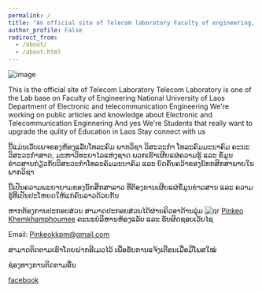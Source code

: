 ```yaml
---
permalink: /
title: "An official site of Telecom laboratory Faculty of engineering, NUoL"
author_profile: False
redirect_from: 
  - /about/
  - /about.html
---
```


![image](/images/500x300.png)


This is the official site of Telecom Laboratory
Telecom Laboratory is one of the Lab base on Faculty of Engineering National University of Laos Department of  Electronic and telecommunication Engineering 
We're working on public articles and knowledge about Electronic and Telecommunication Enginnering 
And yes We're Students that really want to upgrade the qulity of Education in Laos
Stay connect with us

ນີ້ແມ່ນເວັບເພຈຂອງຫ້ອງແລັບໂທລະຄົມ ພາກວິຊາ ວິສະວະກຳ ໂທລະຄົມມະນາຄົມ ຄະນະວິສະວະກຳສາດ, ມະຫາວິທະຍາໄລແຫ່ງຊາດ
ພວກເຮົາເຜີຍແຜ່ຄວາມຮູ້ ແລະ ຂໍ້ມູນຂ່າວສານກ່ຽວກັບວິສະວະກຳໂທລະຄົມມະນາຄົມ ແລະ ບົດຄົ້ນຄວ້າຂອງນັກກສິກສາພາຍໃນພາກວິຊາ 

ນີ້ເປັນຄວາມພະຍາຍາມຂອງນັກສຶກສາລາວ ທີ່ຕ້ອງການເຜີຍແຜ່ຂໍ້ມູນຂ່າວສານ ແລະ ຄວາມຮູ້ທີ່ເປັນປະໂຫຍດໃຫ້ແກ່ຄົນລາວດ້ວຍກັນ

ຫາກຕ້ອງການປະກອບສ່ວນ ສາມາດປະກອບສ່ວນໄດ້ຜ່ານຄິວອາດ້ານລຸ່ມ
![qr](/images/qr.png)
[Pinkeo Khemkhamphoumee](profile/pinkeokkpm) ຄະນະບໍລິຫານຫ້ອງແລັບ ແລະ ຮັບຜິດຊອບເວັບໄຊ

Email: [Pinkeokkpm@gmail.com](mailto:pinkeokkpm@gmail.com)

ສາມາດຕິດຕາມເຮົາໂດຍຝາກອີເມວໄວ້ ເພື່ອຮັບການແຈ້ງເຕືອນເມື່ອມີໂພສໃໝ່



ຊ່ອງທາງການຕິດຕາມອື່ນ

[facebook]()

